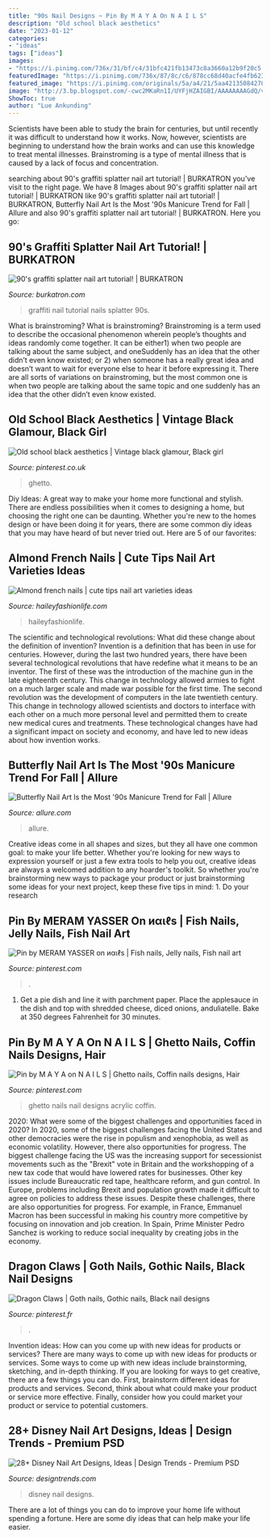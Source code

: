 ```yaml
---
title: "90s Nail Designs ~ Pin By M A Y A On N A I L S"
description: "Old school black aesthetics"
date: "2023-01-12"
categories:
- "ideas"
tags: ["ideas"]
images:
- "https://i.pinimg.com/736x/31/bf/c4/31bfc421fb13473c8a3660a12b9f20c5.jpg"
featuredImage: "https://i.pinimg.com/736x/87/8c/c6/878cc68d40acfe4fb6239977c9d88711.jpg"
featured_image: "https://i.pinimg.com/originals/5a/a4/21/5aa4213508427099fd77cf632d1e8a8e.jpg"
image: "http://3.bp.blogspot.com/-cwc2MKaRn1I/UYFjHZAIGBI/AAAAAAAAGdQ/vUj7g76aThk/s1600/5a.jpg"
ShowToc: true
author: "Lue Ankunding"
---
```



Scientists have been able to study the brain for centuries, but until recently it was difficult to understand how it works. Now, however, scientists are beginning to understand how the brain works and can use this knowledge to treat mental illnesses. Brainstroming is a type of mental illness that is caused by a lack of focus and concentration.

	

		
searching about 90&#039;s graffiti splatter nail art tutorial! | BURKATRON you've visit to the right page. We have 8 Images about 90&#039;s graffiti splatter nail art tutorial! | BURKATRON like 90&#039;s graffiti splatter nail art tutorial! | BURKATRON, Butterfly Nail Art Is the Most &#039;90s Manicure Trend for Fall | Allure and also 90&#039;s graffiti splatter nail art tutorial! | BURKATRON. Here you go:
		
    
## 90&#039;s Graffiti Splatter Nail Art Tutorial! | BURKATRON

<img loading=lazy src="http://3.bp.blogspot.com/-cwc2MKaRn1I/UYFjHZAIGBI/AAAAAAAAGdQ/vUj7g76aThk/s1600/5a.jpg" onerror="this.onerror=null;this.src='https://tse1.mm.bing.net/th?id=OIP.zekGp_viaFQfPt1plEFyuQHaLD&amp;pid=15.1';" alt="90&#039;s graffiti splatter nail art tutorial! | BURKATRON">

_Source: burkatron.com_

>graffiti nail tutorial nails splatter 90s. 

	

What is brainstroming?
What is brainstroming? Brainstroming is a term used to describe the occasional phenomenon wherein people’s thoughts and ideas randomly come together. It can be either1) when two people are talking about the same subject, and oneSuddenly has an idea that the other didn’t even know existed; or 2) when someone has a really great idea and doesn’t want to wait for everyone else to hear it before expressing it. There are all sorts of variations on brainstroming, but the most common one is when two people are talking about the same topic and one suddenly has an idea that the other didn’t even know existed.

    
## Old School Black Aesthetics | Vintage Black Glamour, Black Girl

<img loading=lazy src="https://i.pinimg.com/736x/a1/a5/21/a1a521f1f4614dc527cd64d070573196--killing-it-bling-bling.jpg" onerror="this.onerror=null;this.src='https://tse1.mm.bing.net/th?id=OIP.xyF3x8Iay1TsmbpjNuMPQQHaHR&amp;pid=15.1';" alt="Old school black aesthetics | Vintage black glamour, Black girl">

_Source: pinterest.co.uk_

>ghetto. 

	

Diy Ideas: A great way to make your home more functional and stylish. There are endless possibilities when it comes to designing a home, but choosing the right one can be daunting. Whether you're new to the homes design or have been doing it for years, there are some common diy ideas that you may have heard of but never tried out. Here are 5 of our favorites: 

    
## Almond French Nails | Cute Tips Nail Art Varieties Ideas

<img loading=lazy src="https://haileyfashionlife.com/wp-content/uploads/2021/06/5-7-768x1152.jpg" onerror="this.onerror=null;this.src='https://tse3.mm.bing.net/th?id=OIP.Q2nDwA9vPMn-D0THl_Tf1AHaLH&amp;pid=15.1';" alt="Almond french nails | cute tips nail art varieties ideas">

_Source: haileyfashionlife.com_

>haileyfashionlife. 

	

The scientific and technological revolutions: What did these change about the definition of invention?
Invention is a definition that has been in use for centuries. However, during the last two hundred years, there have been several technological revolutions that have redefine what it means to be an inventor. The first of these was the introduction of the machine gun in the late eighteenth century. This change in technology allowed armies to fight on a much larger scale and made war possible for the first time. The second revolution was the development of computers in the late twentieth century. This change in technology allowed scientists and doctors to interface with each other on a much more personal level and permitted them to create new medical cures and treatments. These technological changes have had a significant impact on society and economy, and have led to new ideas about how invention works.

    
## Butterfly Nail Art Is The Most &#039;90s Manicure Trend For Fall | Allure

<img loading=lazy src="https://media.allure.com/photos/5d603ab19563310009f83c79/16:9/w_2560,c_limit/Butterfly-Nails-social.jpg?mbid=social_retweet" onerror="this.onerror=null;this.src='https://tse4.mm.bing.net/th?id=OIP.GwycoXitpW2afqMQ6dKihQHaEK&amp;pid=15.1';" alt="Butterfly Nail Art Is the Most &#039;90s Manicure Trend for Fall | Allure">

_Source: allure.com_

>allure. 

	

Creative ideas come in all shapes and sizes, but they all have one common goal: to make your life better. Whether you're looking for new ways to expression yourself or just a few extra tools to help you out, creative ideas are always a welcomed addition to any hoarder's toolkit. So whether you're brainstorming new ways to package your product or just brainstorming some ideas for your next project, keep these five tips in mind: 1. Do your research

    
## Pin By MERAM YASSER On иαιℓѕ | Fish Nails, Jelly Nails, Fish Nail Art

<img loading=lazy src="https://i.pinimg.com/originals/5a/a4/21/5aa4213508427099fd77cf632d1e8a8e.jpg" onerror="this.onerror=null;this.src='https://tse1.mm.bing.net/th?id=OIP.3AhaOhNLvUIg_QNJNCqEvAHaGE&amp;pid=15.1';" alt="Pin by MERAM YASSER on иαιℓѕ | Fish nails, Jelly nails, Fish nail art">

_Source: pinterest.com_

>. 

	

1. Get a pie dish and line it with parchment paper. Place the applesauce in the dish and top with shredded cheese, diced onions, anduliatelle. Bake at 350 degrees Fahrenheit for 30 minutes.

    
## Pin By M A Y A On N A I L S | Ghetto Nails, Coffin Nails Designs, Hair

<img loading=lazy src="https://i.pinimg.com/736x/31/bf/c4/31bfc421fb13473c8a3660a12b9f20c5.jpg" onerror="this.onerror=null;this.src='https://tse2.mm.bing.net/th?id=OIP.l0Ki_xA3qcoPiEwZKC5izQHaHW&amp;pid=15.1';" alt="Pin by M A Y A on N A I L S | Ghetto nails, Coffin nails designs, Hair">

_Source: pinterest.com_

>ghetto nails nail designs acrylic coffin. 

	

2020: What were some of the biggest challenges and opportunities faced in 2020?
In 2020, some of the biggest challenges facing the United States and other democracies were the rise in populism and xenophobia, as well as economic volatility. However, there also opportunities for progress. The biggest challenge facing the US was the increasing support for secessionist movements such as the "Brexit" vote in Britain and the workshopping of a new tax code that would have lowered rates for businesses. Other key issues include Bureaucratic red tape, healthcare reform, and gun control. In Europe, problems including Brexit and population growth made it difficult to agree on policies to address these issues. Despite these challenges, there are also opportunities for progress. For example, in France, Emmanuel Macron has been successful in making his country more competitive by focusing on innovation and job creation. In Spain, Prime Minister Pedro Sanchez is working to reduce social inequality by creating jobs in the economy.

    
## Dragon Claws | Goth Nails, Gothic Nails, Black Nail Designs

<img loading=lazy src="https://i.pinimg.com/736x/87/8c/c6/878cc68d40acfe4fb6239977c9d88711.jpg" onerror="this.onerror=null;this.src='https://tse1.mm.bing.net/th?id=OIP.4XzLY5Uuw_cRgC-eAliOCwHaHa&amp;pid=15.1';" alt="Dragon Claws | Goth nails, Gothic nails, Black nail designs">

_Source: pinterest.fr_

>. 

	

Invention ideas: How can you come up with new ideas for products or services?
There are many ways to come up with new ideas for products or services. Some ways to come up with new ideas include brainstorming, sketching, and in-depth thinking. If you are looking for ways to get creative, there are a few things you can do. First, brainstorm different ideas for products and services. Second, think about what could make your product or service more effective. Finally, consider how you could market your product or service to potential customers.

    
## 28+ Disney Nail Art Designs, Ideas | Design Trends - Premium PSD

<img loading=lazy src="https://images.designtrends.com/wp-content/uploads/2016/02/19084041/Disney-Print-Nail-Design.jpg" onerror="this.onerror=null;this.src='https://tse1.mm.bing.net/th?id=OIP.soqewzH3n6E3pHsKr6cdyQHaHa&amp;pid=15.1';" alt="28+ Disney Nail Art Designs, Ideas | Design Trends - Premium PSD">

_Source: designtrends.com_

>disney nail designs. 

	

There are a lot of things you can do to improve your home life without spending a fortune. Here are some diy ideas that can help make your life easier.

